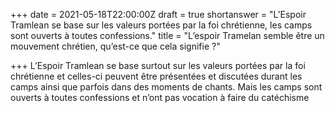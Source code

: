 +++
date = 2021-05-18T22:00:00Z
draft = true
shortanswer = "L’Espoir Tramlean se base sur les valeurs portées par la foi chrétienne, les camps sont ouverts à toutes confessions."
title = "L’espoir Tramelan semble être un mouvement chrétien, qu’est-ce que cela signifie ?"

+++
L’Espoir Tramlean se base surtout sur les valeurs portées par la foi chrétienne et celles-ci peuvent être présentées et discutées durant les camps ainsi que parfois dans des moments de chants. Mais les camps sont ouverts à toutes confessions et n’ont pas vocation à faire du catéchisme